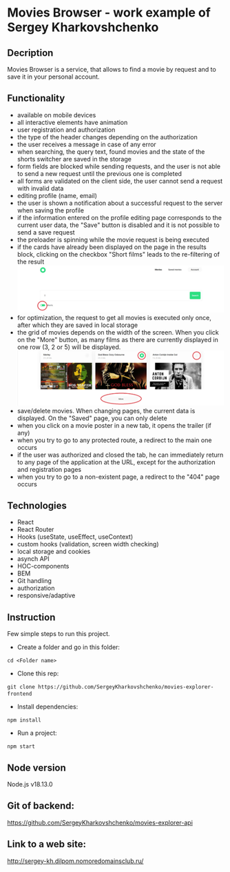 # Movies Browser - work example of Sergey Kharkovshchenko

## Decription

Movies Browser is a service, that allows to find a movie by request and to save it in your personal account.

## Functionality

- available on mobile devices 
- all interactive elements have animation 
- user registration and authorization 
- the type of the header changes depending on the authorization 
- the user receives a message in case of any error 
- when searching, the query text, found movies and the state of the shorts switcher are saved in the storage 
- form fields are blocked while sending requests, and the user is not able to send a new request until the previous one is completed 
- all forms are validated on the client side, the user cannot send a request with invalid data 
- editing profile (name, email) 
- the user is shown a notification about a successful request to the server when saving the profile 
- if the information entered on the profile editing page corresponds to the current user data, the "Save" button is disabled and it is not possible to send a save request 
- the preloader is spinning while the movie request is being executed 
- if the cards have already been displayed on the page in the results block, clicking on the checkbox "Short films" leads to the re-filtering of the result
<img src="./src/images/filter.jpg" /></img>
- for optimization, the request to get all movies is executed only once, after which they are saved in local storage 
- the grid of movies depends on the width of the screen. When you click on the "More" button, as many films as there are currently displayed in one row (3, 2 or 5) will be displayed. 
<img src="./src/images/save.jpg"></img>
- save/delete movies. When changing pages, the current data is displayed. On the "Saved" page, you can only delete 
- when you click on a movie poster in a new tab, it opens the trailer (if any) 
- when you try to go to any protected route, a redirect to the main one occurs 
- if the user was authorized and closed the tab, he can immediately return to any page of the application at the URL, except for the authorization and registration pages 
- when you try to go to a non-existent page, a redirect to the "404" page occurs 

## Technologies

- React
- React Router
- Hooks (useState, useEffect, useContext)
- custom hooks (validation, screen width checking)
- local storage and cookies
- asynch API
- HOC-components
- BEM
- Git handling
- authorization
-  responsive/adaptive

## Instruction

Few simple steps to run this project.

- Create a folder and go in this folder:

```
cd <Folder name>
```

- Clone this rep:

```
git clone https://github.com/SergeyKharkovshchenko/movies-explorer-frontend
```

- Install dependencies:

```
npm install
```

- Run a project:

```
npm start
```

## Node version

Node.js v18.13.0

## Git of backend:
https://github.com/SergeyKharkovshchenko/movies-explorer-api


## Link to a web site:
http://sergey-kh.dilpom.nomoredomainsclub.ru/


